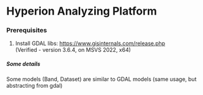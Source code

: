 # Hyperion Analyzing Platform

### Prerequisites
1. Install GDAL libs: https://www.gisinternals.com/release.php  
(Verified - version 3.6.4, on MSVS 2022, x64)

##### Some details
Some models (Band, Dataset) are similar to GDAL models (same usage, but abstracting from gdal)